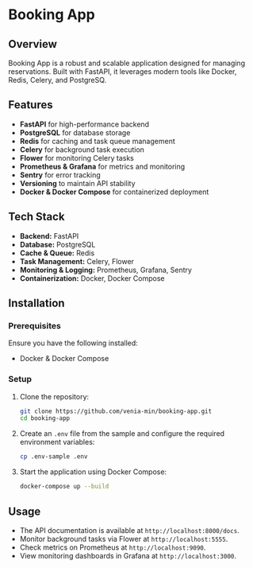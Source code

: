 # Booking App

## Overview
Booking App is a robust and scalable application designed for managing reservations. Built with FastAPI, it leverages modern tools like Docker, Redis, Celery, and PostgreSQ.

## Features
- **FastAPI** for high-performance backend
- **PostgreSQL** for database storage
- **Redis** for caching and task queue management
- **Celery** for background task execution
- **Flower** for monitoring Celery tasks
- **Prometheus & Grafana** for metrics and monitoring
- **Sentry** for error tracking
- **Versioning** to maintain API stability
- **Docker & Docker Compose** for containerized deployment

## Tech Stack
- **Backend:** FastAPI
- **Database:** PostgreSQL
- **Cache & Queue:** Redis
- **Task Management:** Celery, Flower
- **Monitoring & Logging:** Prometheus, Grafana, Sentry
- **Containerization:** Docker, Docker Compose

## Installation
### Prerequisites
Ensure you have the following installed:
- Docker & Docker Compose

### Setup
1. Clone the repository:
   ```bash
   git clone https://github.com/venia-min/booking-app.git
   cd booking-app
   ```
2. Create an `.env` file from the sample and configure the required environment variables:
   ```bash
   cp .env-sample .env
   ```
4. Start the application using Docker Compose:
   ```bash
   docker-compose up --build
   ```

## Usage
- The API documentation is available at `http://localhost:8000/docs`.
- Monitor background tasks via Flower at `http://localhost:5555`.
- Check metrics on Prometheus at `http://localhost:9090`.
- View monitoring dashboards in Grafana at `http://localhost:3000`.
